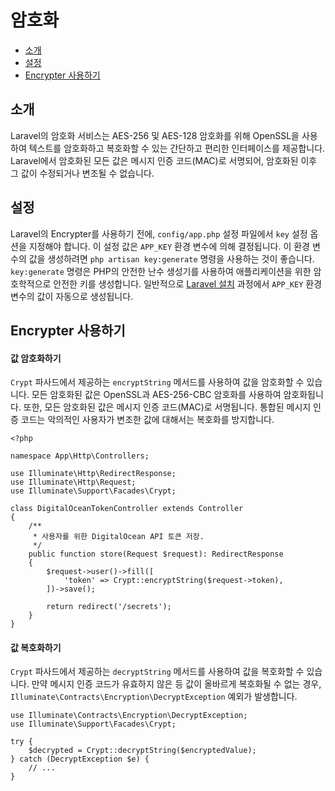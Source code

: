 # 암호화

- [소개](#introduction)
- [설정](#configuration)
- [Encrypter 사용하기](#using-the-encrypter)

<a name="introduction"></a>
## 소개

Laravel의 암호화 서비스는 AES-256 및 AES-128 암호화를 위해 OpenSSL을 사용하여 텍스트를 암호화하고 복호화할 수 있는 간단하고 편리한 인터페이스를 제공합니다. Laravel에서 암호화된 모든 값은 메시지 인증 코드(MAC)로 서명되어, 암호화된 이후 그 값이 수정되거나 변조될 수 없습니다.

<a name="configuration"></a>
## 설정

Laravel의 Encrypter를 사용하기 전에, `config/app.php` 설정 파일에서 `key` 설정 옵션을 지정해야 합니다. 이 설정 값은 `APP_KEY` 환경 변수에 의해 결정됩니다. 이 환경 변수의 값을 생성하려면 `php artisan key:generate` 명령을 사용하는 것이 좋습니다. `key:generate` 명령은 PHP의 안전한 난수 생성기를 사용하여 애플리케이션을 위한 암호학적으로 안전한 키를 생성합니다. 일반적으로 [Laravel 설치](/docs/{{version}}/installation) 과정에서 `APP_KEY` 환경 변수의 값이 자동으로 생성됩니다.

<a name="using-the-encrypter"></a>
## Encrypter 사용하기

<a name="encrypting-a-value"></a>
#### 값 암호화하기

`Crypt` 파사드에서 제공하는 `encryptString` 메서드를 사용하여 값을 암호화할 수 있습니다. 모든 암호화된 값은 OpenSSL과 AES-256-CBC 암호화를 사용하여 암호화됩니다. 또한, 모든 암호화된 값은 메시지 인증 코드(MAC)로 서명됩니다. 통합된 메시지 인증 코드는 악의적인 사용자가 변조한 값에 대해서는 복호화를 방지합니다.

    <?php

    namespace App\Http\Controllers;

    use Illuminate\Http\RedirectResponse;
    use Illuminate\Http\Request;
    use Illuminate\Support\Facades\Crypt;

    class DigitalOceanTokenController extends Controller
    {
        /**
         * 사용자를 위한 DigitalOcean API 토큰 저장.
         */
        public function store(Request $request): RedirectResponse
        {
            $request->user()->fill([
                'token' => Crypt::encryptString($request->token),
            ])->save();

            return redirect('/secrets');
        }
    }

<a name="decrypting-a-value"></a>
#### 값 복호화하기

`Crypt` 파사드에서 제공하는 `decryptString` 메서드를 사용하여 값을 복호화할 수 있습니다. 만약 메시지 인증 코드가 유효하지 않은 등 값이 올바르게 복호화될 수 없는 경우, `Illuminate\Contracts\Encryption\DecryptException` 예외가 발생합니다.

    use Illuminate\Contracts\Encryption\DecryptException;
    use Illuminate\Support\Facades\Crypt;

    try {
        $decrypted = Crypt::decryptString($encryptedValue);
    } catch (DecryptException $e) {
        // ...
    }
